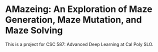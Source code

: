 # AMazeing: An Exploration of Maze Generation, Maze Mutation, and Maze Solving

This is a project for CSC 587: Advanced Deep Learning at Cal Poly SLO.
